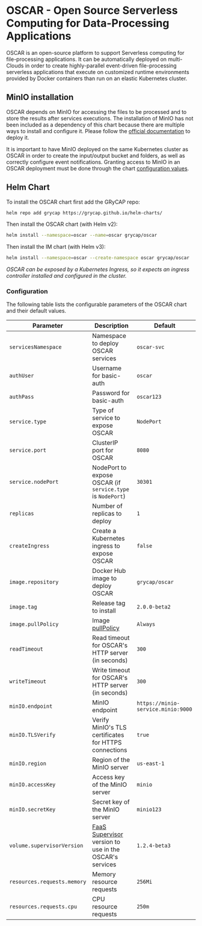 # OSCAR - Open Source Serverless Computing for Data-Processing Applications

OSCAR is an open-source platform to support Serverless computing for file-processing applications. It can be automatically deployed on multi-Clouds in order to create highly-parallel event-driven file-processing serverless applications that execute on customized runtime environments provided by Docker containers than run on an elastic Kubernetes cluster.

## MinIO installation

OSCAR depends on MinIO for accessing the files to be processed and to store the results after services executions. The installation of MinIO has not been included as a dependency of this chart because there are multiple ways to install and configure it. Please follow the [official documentation](https://docs.min.io/docs/deploy-minio-on-kubernetes.html) to deploy it.

It is important to have MinIO deployed on the same Kubernetes cluster as OSCAR in order to create the input/output bucket and folders, as well as correctly configure event notifications. Granting access to MinIO in an OSCAR deployment must be done through the chart [configuration values](#configuration).

## Helm Chart

To install the OSCAR chart first add the GRyCAP repo:

```sh
helm repo add grycap https://grycap.github.io/helm-charts/
```

Then install the OSCAR chart (with Helm v2):

```sh
helm install --namespace=oscar --name=oscar grycap/oscar
```

Then install the IM chart (with Helm v3):

```sh
helm install --namespace=oscar --create-namespace oscar grycap/oscar
```

*OSCAR can be exposed by a Kubernetes Ingress, so it expects an ingress controller installed and configured in the cluster.*

### Configuration

The following table lists the configurable parameters of the OSCAR chart and their default values.

| Parameter                   | Description                                                                                         | Default                            |
| --------------------------- | --------------------------------------------------------------------------------------------------- | ---------------------------------- |
| `servicesNamespace`         | Namespace to deploy OSCAR services                                                                  | `oscar-svc`                        |
| `authUser`                  | Username for basic-auth                                                                             | `oscar`                            |
| `authPass`                  | Password for basic-auth                                                                             | `oscar123`                         |
| `service.type`              | Type of service to expose OSCAR                                                                     | `NodePort`                         |
| `service.port`              | ClusterIP port for OSCAR                                                                            | `8080`                             |
| `service.nodePort`          | NodePort to expose OSCAR (if `service.type` is `NodePort`)                                          | `30301`                            |
| `replicas`                  | Number of replicas to deploy                                                                        | `1`                                |
| `createIngress`             | Create a Kubernetes ingress to expose OSCAR                                                         | `false`                            |
| `image.repository`          | Docker Hub image to deploy OSCAR                                                                    | `grycap/oscar`                     |
| `image.tag`                 | Release tag to install                                                                              | `2.0.0-beta2`                      |
| `image.pullPolicy`          | Image [pullPolicy](https://kubernetes.io/docs/concepts/containers/images/#updating-images)          | `Always`                           |
| `readTimeout`               | Read timeout for OSCAR's HTTP server (in seconds)                                                   | `300`                              |
| `writeTimeout`              | Write timeout for OSCAR's HTTP server (in seconds)                                                  | `300`                              |
| `minIO.endpoint`            | MinIO endpoint                                                                                      | `https://minio-service.minio:9000` |
| `minIO.TLSVerify`           | Verify MinIO's TLS certificates for HTTPS connections                                               | `true`                             |
| `minIO.region`              | Region of the MinIO server                                                                          | `us-east-1`                        |
| `minIO.accessKey`           | Access key of the MinIO server                                                                      | `minio`                            |
| `minIO.secretKey`           | Secret key of the MinIO server                                                                      | `minio123`                         |
| `volume.supervisorVersion`  | [FaaS Supervisor](https://github.com/grycap/faas-supervisor) version to use in the OSCAR's services | `1.2.4-beta3`                      |
| `resources.requests.memory` | Memory resource requests                                                                            | `256Mi`                            |
| `resources.requests.cpu`    | CPU resource requests                                                                               | `250m`                             |

